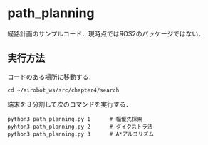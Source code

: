 # path_planning
経路計画のサンプルコード．現時点ではROS2のパッケージではない．

## 実行方法
コードのある場所に移動する．
~~~
cd ~/airobot_ws/src/chapter4/search
~~~
端末を３分割して次のコマンドを実行する．
~~~
python3 path_planning.py 1      # 幅優先探索
pyhton3 path_planning.py 2      # ダイクストラ法
python3 path_planning.py 3      # A*アルゴリズム
~~~
